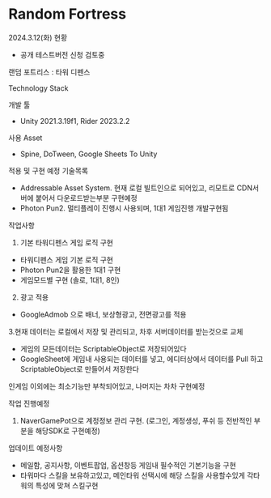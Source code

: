 # Random Fortress

2024.3.12(화) 현황
- 공개 테스트버전 신청 검토중


랜덤 포트리스 : 타워 디펜스

Technology Stack

개발 툴
- Unity 2021.3.19f1, Rider 2023.2.2

사용 Asset
- Spine, DoTween, Google Sheets To Unity

적용 및 구현 예정 기술목록
- Addressable Asset System. 현재 로컬 빌트인으로 되어있고, 리모트로 CDN서버에 붙어서 다운로드받는부분 구현예정
- Photon Pun2. 멀티플레이 진행시 사용되며, 1대1 게임진행 개발구현됨

작업사항
1. 기본 타워디펜스 게임 로직 구현
  - 타워디펜스 게임 기본 로직 구현
  - Photon Pun2을 활용한 1대1 구현
  - 게임모드별 구현 (솔로, 1대1, 8인)

2. 광고 적용
  - GoogleAdmob 으로 배너, 보상형광고, 전면광고를 적용

3.현재 데이터는 로컬에서 저장 및 관리되고, 차후 서버데이터를 받는것으로 교체
  - 게임의 모든데이터는 ScriptableObject로 저장되어있다
  - GoogleSheet에 게임내 사용되는 데이터를 넣고, 에디터상에서 데이터를 Pull 하고 ScriptableObject로 만들어서 저장한다

인게임 이외에는 최소기능만 부착되어있고, 나머지는 차차 구현예정


작업 진행예정
1. NaverGamePot으로 계정정보 관리 구현. (로그인, 계정생성, 푸쉬 등 전반적인 부분을 해당SDK로 구현예정)


업데이트 예정사항
- 메일함, 공지사항, 이벤트팝업, 옵션창등 게임내 필수적인 기본기능을 구현
- 타워마다 스킬을 보유하고있고, 메인타워 선택시에 해당 스킬을 사용할수있게 각타워의 특성에 맞쳐 스킬구현

